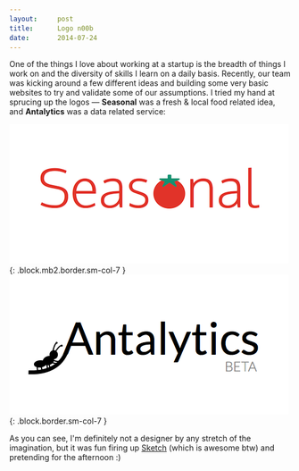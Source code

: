 ```yaml
---
layout:     post
title:      Logo n00b
date:       2014-07-24
---
```


One of the things I love about working at a startup is the breadth of things I
work on and the diversity of skills I learn on a daily basis. Recently, our team
was kicking around a few different ideas and building some very basic websites
to try and validate some of our assumptions. I tried my hand at sprucing up the
logos — **Seasonal** was a fresh & local food related idea, and **Antalytics**
was a data related service:

![seasonal](/assets/img/writing/logo-seasonal.png){: .block.mb2.border.sm-col-7 }
![antalytics](/assets/img/writing/logo-antalytics.png){: .block.border.sm-col-7 }

As you can see, I'm definitely not a designer by any stretch of the imagination,
but it was fun firing up [Sketch][sketch] (which is awesome btw) and pretending
for the afternoon :)

[sketch]: http://bohemiancoding.com/sketch/
